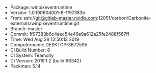 * Package: winpixeventruntime
* Version: 1.0.190604001-8-1f97383b
* From: ssh://git@gitlab-master.nvidia.com:12051/carbon/Carbonite-externals/winpixeventruntime.git
* Branch: master
* Commit: 1f97383b6c4aec54e46a9a612a25fe2488f567ff
* Time: Wed Aug 28 12:50:13 2019
* Computername: DESKTOP-3B725S5
* CI Build Number: 8
* CI System: Teamcity
* CI Version: 2019.1.2 (build 66342)
* Packman: 5.14
